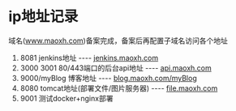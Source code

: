 # ip地址记录
域名(www.maoxh.com)备案完成，备案后再配置子域名访问各个地址
1. 8081 jenkins地址 ---- [jenkins.maoxh.com](https://jenkins.maoxh.com)
2. 3000 3001 80/443端口的后台api地址 ---- [api.maoxh.com](https://api.maoxh.com)
3. 9000/myBlog 博客地址 ---- [blog.maoxh.com/myBlog](https://blog.maoxh.com/myBlog)
4. 8080 tomcat地址(部署文件/图片服务器) ----  [file.maoxh.com](https://file.maoxh.com)
5. 9001 测试docker+nginx部署

